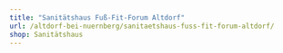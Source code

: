 ```yaml
---
title: "Sanitätshaus Fuß-Fit-Forum Altdorf"
url: /altdorf-bei-nuernberg/sanitaetshaus-fuss-fit-forum-altdorf/
shop: Sanitätshaus
---
```


